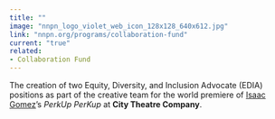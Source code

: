 ```yaml
---
title: ""
image: "nnpn_logo_violet_web_icon_128x128_640x612.jpg"
link: "nnpn.org/programs/collaboration-fund"
current: "true"
related:
- Collaboration Fund
---
```


The creation of two Equity, Diversity, and Inclusion Advocate (EDIA) positions as part of the creative team for the world premiere of <a href="https://newplayexchange.org/users/30905/isaac-gomez" rel="nofollow">Isaac Gomez</a>’s *PerkUp PerKup* at **City Theatre Company**.

